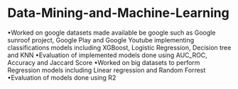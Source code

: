 # Data-Mining-and-Machine-Learning
•Worked on google datasets made available be google such as Google sunroof project, Google Play and Google Youtube implementing classifications models including XGBoost, Logistic Regression, Decision tree and KNN
•Evaluation of implemented models done using AUC_ROC, Accuracy and Jaccard Score
•Worked on big datasets to perform Regression models including Linear regression and Random Forrest
•Evaluation of models done using R2
